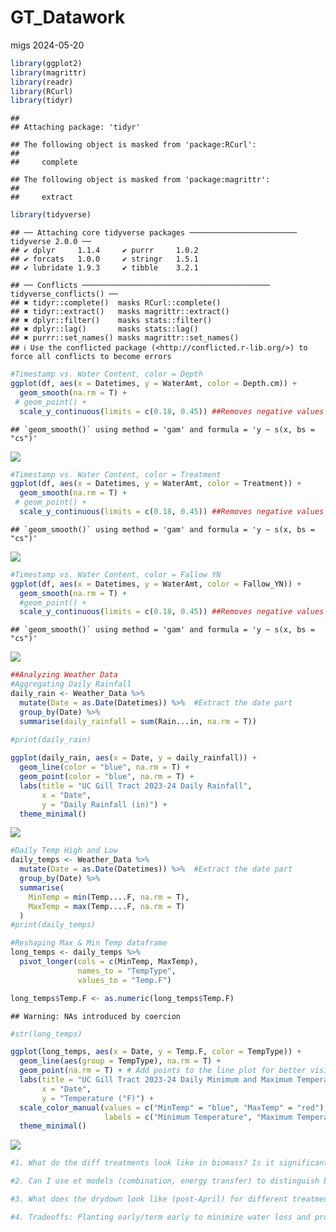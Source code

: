 GT_Datawork
================
migs
2024-05-20

``` r
library(ggplot2)
library(magrittr)
library(readr)
library(RCurl)
library(tidyr)
```

    ## 
    ## Attaching package: 'tidyr'

    ## The following object is masked from 'package:RCurl':
    ## 
    ##     complete

    ## The following object is masked from 'package:magrittr':
    ## 
    ##     extract

``` r
library(tidyverse)
```

    ## ── Attaching core tidyverse packages ──────────────────────── tidyverse 2.0.0 ──
    ## ✔ dplyr     1.1.4     ✔ purrr     1.0.2
    ## ✔ forcats   1.0.0     ✔ stringr   1.5.1
    ## ✔ lubridate 1.9.3     ✔ tibble    3.2.1

    ## ── Conflicts ────────────────────────────────────────── tidyverse_conflicts() ──
    ## ✖ tidyr::complete()  masks RCurl::complete()
    ## ✖ tidyr::extract()   masks magrittr::extract()
    ## ✖ dplyr::filter()    masks stats::filter()
    ## ✖ dplyr::lag()       masks stats::lag()
    ## ✖ purrr::set_names() masks magrittr::set_names()
    ## ℹ Use the conflicted package (<http://conflicted.r-lib.org/>) to force all conflicts to become errors

``` r
#Timestamp vs. Water Content, color = Depth
ggplot(df, aes(x = Datetimes, y = WaterAmt, color = Depth.cm)) +
  geom_smooth(na.rm = T) + 
 # geom_point() +
  scale_y_continuous(limits = c(0.18, 0.45)) ##Removes negative values from calibration
```

    ## `geom_smooth()` using method = 'gam' and formula = 'y ~ s(x, bs = "cs")'

![](GT_Datawork_files/figure-gfm/basic%20visualizations-1.png)<!-- -->

``` r
#Timestamp vs. Water Content, color = Treatment
ggplot(df, aes(x = Datetimes, y = WaterAmt, color = Treatment)) +
  geom_smooth(na.rm = T) + 
 # geom_point() +
  scale_y_continuous(limits = c(0.18, 0.45)) ##Removes negative values from calibration
```

    ## `geom_smooth()` using method = 'gam' and formula = 'y ~ s(x, bs = "cs")'

![](GT_Datawork_files/figure-gfm/basic%20visualizations-2.png)<!-- -->

``` r
#Timestamp vs. Water Content, color = Fallow YN
ggplot(df, aes(x = Datetimes, y = WaterAmt, color = Fallow_YN)) +
  geom_smooth(na.rm = T) + 
  #geom_point() +
  scale_y_continuous(limits = c(0.18, 0.45)) ##Removes negative values from calibration
```

    ## `geom_smooth()` using method = 'gam' and formula = 'y ~ s(x, bs = "cs")'

![](GT_Datawork_files/figure-gfm/basic%20visualizations-3.png)<!-- -->

``` r
##Analyzing Weather Data
#Aggregating Daily Rainfall
daily_rain <- Weather_Data %>% 
  mutate(Date = as.Date(Datetimes)) %>%  #Extract the date part
  group_by(Date) %>% 
  summarise(daily_rainfall = sum(Rain...in, na.rm = T))
  
#print(daily_rain)

ggplot(daily_rain, aes(x = Date, y = daily_rainfall)) +
  geom_line(color = "blue", na.rm = T) +
  geom_point(color = "blue", na.rm = T) +
  labs(title = "UC Gill Tract 2023-24 Daily Rainfall",
       x = "Date",
       y = "Daily Rainfall (in)") +
  theme_minimal()
```

![](GT_Datawork_files/figure-gfm/Weather%20Graphs-1.png)<!-- -->

``` r
#Daily Temp High and Low
daily_temps <- Weather_Data %>% 
  mutate(Date = as.Date(Datetimes)) %>%  #Extract the date part
  group_by(Date) %>% 
  summarise(
    MinTemp = min(Temp....F, na.rm = T),
    MaxTemp = max(Temp....F, na.rm = T)
  )
#print(daily_temps)

#Reshaping Max & Min Temp dataframe
long_temps <- daily_temps %>% 
  pivot_longer(cols = c(MinTemp, MaxTemp),
               names_to = "TempType",
               values_to = "Temp.F")

long_temps$Temp.F <- as.numeric(long_temps$Temp.F)
```

    ## Warning: NAs introduced by coercion

``` r
#str(long_temps)

ggplot(long_temps, aes(x = Date, y = Temp.F, color = TempType)) +
  geom_line(aes(group = TempType), na.rm = T) +
  geom_point(na.rm = T) + # Add points to the line plot for better visibility
  labs(title = "UC Gill Tract 2023-24 Daily Minimum and Maximum Temperatures",
       x = "Date",
       y = "Temperature (°F)") +
  scale_color_manual(values = c("MinTemp" = "blue", "MaxTemp" = "red"),
                     labels = c("Minimum Temperature", "Maximum Temperature")) +
  theme_minimal()
```

![](GT_Datawork_files/figure-gfm/Weather%20Graphs-2.png)<!-- -->

``` r
#1. What do the diff treatments look like in biomass? Is it significant? Does it represent greater N uptake?

#2. Can I use et models (combination, energy transfer) to distinguish between treatments?

#3. What does the drydown look like (post-April) for different treatments?

#4. Tradeoffs: Planting early/term early to minimize water loss and protect groundwater (N scavenging), BUT irrigation would be needed. Would the irrigated water 'budget' be returned?
```
